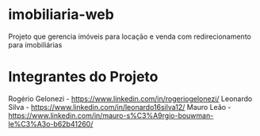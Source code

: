 # imobiliaria-web
Projeto que gerencia imóveis para locação e venda com redirecionamento para imobiliárias

# Integrantes do Projeto
Rogério Gelonezi - https://www.linkedin.com/in/rogeriogelonezi/
Leonardo Silva - https://www.linkedin.com/in/leonardo16silva12/
Mauro Leão -  https://www.linkedin.com/in/mauro-s%C3%A9rgio-bouwman-le%C3%A3o-b62b41260/
